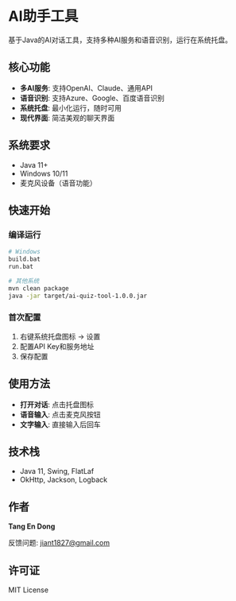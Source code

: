 # AI助手工具

基于Java的AI对话工具，支持多种AI服务和语音识别，运行在系统托盘。

## 核心功能

- **多AI服务**: 支持OpenAI、Claude、通用API
- **语音识别**: 支持Azure、Google、百度语音识别
- **系统托盘**: 最小化运行，随时可用
- **现代界面**: 简洁美观的聊天界面

## 系统要求

- Java 11+
- Windows 10/11
- 麦克风设备（语音功能）

## 快速开始

### 编译运行
```bash
# Windows
build.bat
run.bat

# 其他系统
mvn clean package
java -jar target/ai-quiz-tool-1.0.0.jar
```

### 首次配置
1. 右键系统托盘图标 → 设置
2. 配置API Key和服务地址
3. 保存配置

## 使用方法

- **打开对话**: 点击托盘图标
- **语音输入**: 点击麦克风按钮
- **文字输入**: 直接输入后回车

## 技术栈

- Java 11, Swing, FlatLaf
- OkHttp, Jackson, Logback

## 作者

**Tang En Dong**

反馈问题: jiant1827@gmail.com

## 许可证

MIT License